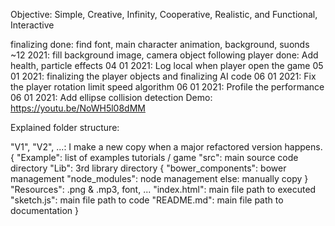 Objective:
Simple, Creative, Infinity, Cooperative, Realistic, and Functional, Interactive

finalizing
done: find font, main character animation, background, suonds
~12 2021: fill background image, camera object following player
done: Add health, particle effects
04 01 2021: Log local when player open the game
05 01 2021: finalizing the player objects and finalizing AI code
06 01 2021: Fix the player rotation limit speed algorithm
06 01 2021: Profile the performance
06 01 2021: Add ellipse collision detection
Demo: https://youtu.be/NoWH5l08dMM

Explained folder structure:

"V1", "V2", ...: I make a new copy when a major refactored version happens.
{
    "Example": list of examples tutorials / game
    "src": main source code directory
    "Lib": 3rd library directory
    {
        "bower_components": bower management
        "node_modules": node management
        else: manually copy
    }
    "Resources": .png & .mp3, font, ...
    "index.html": main file path to executed
    "sketch.js": main file path to code
    "README.md": main file path to documentation
}
